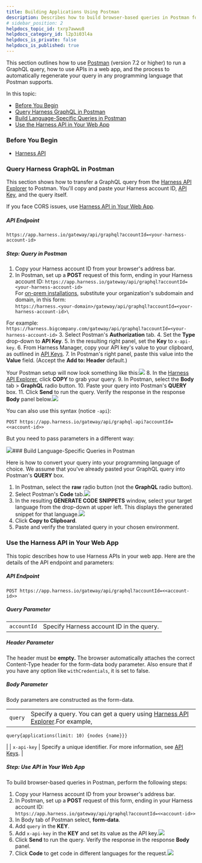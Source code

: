 ```yaml
---
title: Building Applications Using Postman
description: Describes how to build browser-based queries in Postman for Harness GraphQL APIs.
# sidebar_position: 2
helpdocs_topic_id: txrp7awwu8
helpdocs_category_id: l2p3i03l4a
helpdocs_is_private: false
helpdocs_is_published: true
---
```


This section outlines how to use [Postman](https://www.postman.com/downloads/) (version 7.2 or higher) to run a GraphQL query, how to use APIs in a web app, and the process to automatically regenerate your query in any programming language that Postman supports.

In this topic:

* [Before You Begin](https://docs.harness.io/article/txrp7awwu8-graph-ql-apis-for-browser-based-automation#before_you_begin)
* [Query Harness GraphQL in Postman](https://docs.harness.io/article/txrp7awwu8-graph-ql-apis-for-browser-based-automation#query_harness_graph_ql_in_postman)
* [Build Language-Specific Queries in Postman](https://docs.harness.io/article/txrp7awwu8-graph-ql-apis-for-browser-based-automation#build_language_specific_queries_in_postman)
* [Use the Harness API in Your Web App](https://docs.harness.io/article/txrp7awwu8-graph-ql-apis-for-browser-based-automation#use_the_harness_api_in_your_web_app)

### Before You Begin

* [Harness API](/article/tm0w6rruqv-harness-api)

### Query Harness GraphQL in Postman

This section shows how to transfer a GraphQL query from the [Harness API Explorer](#api_explorer) to Postman. You'll copy and paste your Harness account ID, [API Key](#/article/smloyragsm-api-keys), and the query itself.

If you face CORS issues, use [Harness API in Your Web App](https://docs.harness.io/article/txrp7awwu8-graph-ql-apis-for-browser-based-automation#use_the_harness_api_in_your_web_app).

##### API Endpoint


```
https://app.harness.io/gateway/api/graphql?accountId=<your-harness-account-id>
```
##### Step: Query in Postman

1. Copy your Harness account ID from your browser's address bar.
2. In Postman, set up a **POST** request of this form, ending in your Harness account ID: `https://app.harness.io/gateway/api/graphql?accountId=<your-harness-account-id>`  
For [on-prem installations](/article/gng086569h-harness-on-premise-versions), substitute your organization's subdomain and domain, in this form:  
`https://harness.<your-domain>/gateway/api/graphql?accountId=<your-harness-account-id>\`  
  
For example:  
`https://harness.bigcompany.com/gateway/api/graphql?accountId=<your-harness-account-id>`
3. Select Postman's **Authorization** tab.
4. Set the **Type** drop-down to **API Key**.
5. In the resulting right panel, set the **Key** to `x-api-key`.
6. From Harness Manager, copy your API key's value to your clipboard, as outlined in [API Keys](/article/smloyragsm-api-keys).
7. In Postman's right panel, paste this value into the **Value** field. (Accept the **Add to: Header** default.)  
  
Your Postman setup will now look something like this:![](https://files.helpdocs.io/kw8ldg1itf/other/1566264383880/image.png)
8. In the [Harness API Explorer](#api_explorer), click **COPY** to grab your query.
9. In Postman, select the **Body** tab > **GraphQL** radio button.
10. Paste your query into Postman's **QUERY** box.
11. Click **Send** to run the query. Verify the response in the response **Body** panel below.![](https://files.helpdocs.io/kw8ldg1itf/other/1566442263563/image.png)

You can also use this syntax (notice `-api`):


```
POST https://app.harness.io/gateway/api/graphql-api?accountId=<<account-id>>
```
But you need to pass parameters in a different way:

![](https://files.helpdocs.io/kw8ldg1itf/articles/txrp7awwu8/1616428447246/image.png)### Build Language-Specific Queries in Postman

Here is how to convert your query into your programming language of choice. We assume that you've already pasted your GraphQL query into Postman's **QUERY** box.

1. In Postman, select the **raw** radio button (not the **GraphQL** radio button).
2. Select Postman's **Code** tab.![](https://files.helpdocs.io/kw8ldg1itf/other/1566442342883/image.png)
3. In the resulting **GENERATE CODE SNIPPETS** window, select your target language from the drop-down at upper left. This displays the generated snippet for that language.![](https://files.helpdocs.io/kw8ldg1itf/other/1566263963630/image.png)
4. Click **Copy to Clipboard**.
5. Paste and verify the translated query in your chosen environment.

### Use the Harness API in Your Web App

This topic describes how to use Harness APIs in your web app. Here are the details of the API endpoint and parameters:

##### API Endpoint


```
POST https://app.harness.io/gateway/api/graphql?accountId=<<account-id>> 
```
##### Query Parameter



|  |  |
| --- | --- |
| `accountId` | Specify Harness account ID in the query. |

##### Header Parameter

The header must be **empty.** The browser automatically attaches the correct Content-Type header for the form-data body parameter. Also ensure that if you have any option like `withCredentials`, it is set to false.

##### Body Parameter

Body parameters are constructed as the form-data.



|  |  |
| --- | --- |
| `query` | Specify a query. You can get a query using [Harness API Explorer](https://docs.harness.io/article/tm0w6rruqv-harness-api#api_explorer).For example,
```
query{applications(limit: 10) {nodes {name}}}
```
 |
| `x-api-key` | Specify a unique identifier. For more information, see [API Keys](/article/smloyragsm-api-keys). |

##### Step: Use API in Your Web App

To build browser-based queries in Postman, perform the following steps:

1. Copy your Harness account ID from your browser's address bar.
2. In Postman, set up a **POST** request of this form, ending in your Harness account ID:  
`https://app.harness.io/gateway/api/graphql?accountId=<<account-id>>`
3. In Body tab of Postman select, **form-data**.
4. Add `query` in the **KEY**.
5. Add `x-api-key` in the **KEY** and set its value as the API key.![](https://files.helpdocs.io/kw8ldg1itf/articles/txrp7awwu8/1591373842447/screenshot-2020-06-05-at-9-47-06-pm.png)
6. Click **Send** to run the query. Verify the response in the response **Body** panel.
7. Click **Code** to get code in different languages for the request.![](https://files.helpdocs.io/kw8ldg1itf/articles/txrp7awwu8/1591373952513/screenshot-2020-06-05-at-9-48-56-pm.png)

